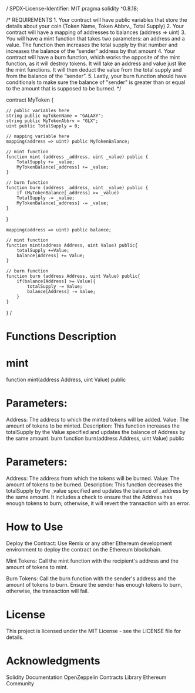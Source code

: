 / SPDX-License-Identifier: MIT
pragma solidity ^0.8.18;

/*
       REQUIREMENTS
    1. Your contract will have public variables that store the details about your coin (Token Name, Token Abbrv., Total Supply)
    2. Your contract will have a mapping of addresses to balances (address => uint)
    3. You will have a mint function that takes two parameters: an address and a value. 
       The function then increases the total supply by that number and increases the balance 
       of the “sender” address by that amount
    4. Your contract will have a burn function, which works the opposite of the mint function, as it will destroy tokens. 
       It will take an address and value just like the mint functions. It will then deduct the value from the total supply 
       and from the balance of the “sender”.
    5. Lastly, your burn function should have conditionals to make sure the balance of "sender" is greater than or equal 
       to the amount that is supposed to be burned.
*/

contract MyToken {

    // public variables here
    string public myTokenName = "GALAXY";
    string public MyTokenAbbrv = "GLX";
    uint public TotalSupply = 0;

    // mapping variable here
    mapping(address => uint) public MyTokenBalance;

    // mint function
    function mint (address _address, uint _value) public {
        TotalSupply += _value;
        MyTokenBalance[_address] += _value;
    }

    // burn function
    function burn (address _address, uint _value) public {
        if (MyTokenBalance[_address] >= _value)
        TotalSupply -= _value;
        MyTokenBalance[_address] -= _value;
    }

}

    mapping(address => uint) public balance;

    // mint function
    function mint(address Address, uint Value) public{
        totalSupply +=Value;
        balance[Address] += Value;
    }

    // burn function
    function burn (address Address, uint Value) public{
        if(balance[Address] >= Value){
            totalSupply -= Value;
            balance[Address] -= Value; 
        }
    }
}
/

# Functions Description
# mint
function mint(address Address, uint Value) public
# Parameters:
Address: The address to which the minted tokens will be added.
Value: The amount of tokens to be minted.
Description: This function increases the totalSupply by the Value specified and updates the balance of Address by the same amount.
burn
function burn(address Address, uint Value) public
# Parameters:
Address: The address from which the tokens will be burned.
Value: The amount of tokens to be burned.
Description: This function decreases the totalSupply by the _value specified and updates the balance of _address by the same amount. It includes a check to ensure that the Address has enough tokens to burn; otherwise, it will revert the transaction with an error.
# How to Use
Deploy the Contract: Use Remix or any other Ethereum development environment to deploy the contract on the Ethereum blockchain.

Mint Tokens: Call the mint function with the recipient's address and the amount of tokens to mint.

Burn Tokens: Call the burn function with the sender's address and the amount of tokens to burn. Ensure the sender has enough tokens to burn, otherwise, the transaction will fail.

# License
This project is licensed under the MIT License - see the LICENSE file for details.

# Acknowledgments
Solidity Documentation
OpenZeppelin Contracts Library
Ethereum Community
